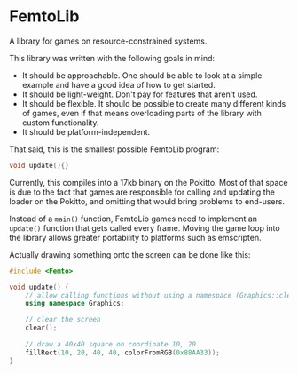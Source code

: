 # FemtoLib

A library for games on resource-constrained systems.

This library was written with the following goals in mind:
- It should be approachable. One should be able to look at a simple example and have a good idea of how to get started.
- It should be light-weight. Don't pay for features that aren't used.
- It should be flexible. It should be possible to create many different kinds of games, even if that means overloading parts of the library with custom functionality.
- It should be platform-independent.

That said, this is the smallest possible FemtoLib program:
```cpp
void update(){}
```

Currently, this compiles into a 17kb binary on the Pokitto. Most of that space is due to the fact that games are responsible for calling and updating the loader on the Pokitto, and omitting that would bring problems to end-users.

Instead of a `main()` function, FemtoLib games need to implement an `update()` function that gets called every frame. Moving the game loop into the library allows greater portability to platforms such as emscripten.

Actually drawing something onto the screen can be done like this:
```cpp
#include <Femto>

void update() {
    // allow calling functions without using a namespace (Graphics::clear())
    using namespace Graphics;

    // clear the screen
    clear();
    
    // draw a 40x40 square on coordinate 10, 20.
    fillRect(10, 20, 40, 40, colorFromRGB(0x88AA33));
}
```

